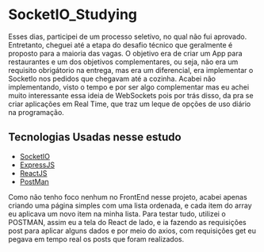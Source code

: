 # SocketIO_Studying

Esses dias, participei de um processo seletivo, no qual não fui aprovado. Entretanto, cheguei até a etapa do desafio técnico que geralmente é proposto para a maioria das vagas. O objetivo era de criar um App para restaurantes e um dos objetivos complementares, ou seja, não era um requisito obrigátorio na entrega, mas era um diferencial, era implementar o SocketIo nos pedidos que chegavam até a cozinha. Acabei não implementando, visto o tempo e por ser algo complementar mas eu achei muito interessante essa ideia de WebSockets pois por trás disso, da pra se criar aplicações em Real Time, que traz um leque de opções de uso diário na programação.

## Tecnologias Usadas nesse estudo

* [SocketIO](https://socket.io/)
* [ExpressJS](https://expressjs.com/)
* [ReactJS](https://reactjs.org/)
* [PostMan](https://www.postman.com/)

Como não tenho foco nenhum no FrontEnd nesse projeto, acabei apenas criando uma página simples com uma lista ordenada, e cada item do array eu aplicava um novo item na minha lista. Para testar tudo, utilizei o POSTMAN, assim eu a tela do React de lado, e ia fazendo as requisições post para aplicar alguns dados e por meio do axios, com requisições get eu pegava em tempo real os posts que foram realizados.
